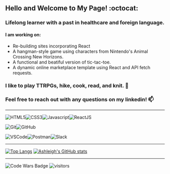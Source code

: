 

## Hello and Welcome to My Page! :octocat:

### Lifelong learner with a past in healthcare and foreign language. 

#### I am working on:
   - Re-building sites incorporating React
   - A hangman-style game using characters from Nintendo's Animal Crossing New Horizons.
   - A functional and beatiful version of tic-tac-toe.
   - A dynamic online marketplace template using React and API fetch requests.

### I like to play TTRPGs, hike, cook, read, and knit. :evergreen_tree:

### Feel free to reach out with any questions on my linkedin!  :mailbox:

________________________________________________________________________________________________



<img src="https://camo.githubusercontent.com/2fad14d202b24de54ef28fb28fc41b3fe661fc22ca72ab6045ed280d277bb536/68747470733a2f2f696d672e736869656c64732e696f2f62616467652f2d48544d4c352d4533344632363f7374796c653d666c6174266c6f676f3d68746d6c35266c6f676f436f6c6f723d7768697465" alt="HTML5" data-canonical-src="https://img.shields.io/badge/-HTML5-E34F26?style=flat&amp;logo=html5&amp;logoColor=white" style="max-width: 100%;"><img src="https://camo.githubusercontent.com/08e3417e303c538f8e6007ab74f879c47fcce09ab7d874cd6cc9c0fb88219021/68747470733a2f2f696d672e736869656c64732e696f2f62616467652f2d435353332d3135373242363f7374796c653d666c6174266c6f676f3d63737333" alt="CSS3" data-canonical-src="https://img.shields.io/badge/-CSS3-1572B6?style=flat&amp;logo=css3" style="max-width: 100%;"><img src="https://camo.githubusercontent.com/975e2e5658278e06b755ba493fd0586ed6539736abbec5daffac2442b2846aad/68747470733a2f2f696d672e736869656c64732e696f2f62616467652f2d4a6176615363726970742d4544443232323f7374796c653d666c6174266c6f676f3d6a617661736372697074266c6f676f436f6c6f723d7768697465" alt="Javascript" data-canonical-src="https://img.shields.io/badge/-JavaScript-EDD222?style=flat&amp;logo=javascript&amp;logoColor=white" style="max-width: 100%;"><img src="https://camo.githubusercontent.com/40ac0c3383947c54ebf31baf75de6f9570ee6a5932147671bff119aeee7e746a/68747470733a2f2f696d672e736869656c64732e696f2f62616467652f2d52656163744a532d3531434246323f7374796c653d666c6174266c6f676f3d7265616374266c6f676f436f6c6f723d7768697465" alt="ReactJS" data-canonical-src="https://img.shields.io/badge/-ReactJS-51CBF2?style=flat&amp;logo=react&amp;logoColor=white" style="max-width: 100%;">


<img src="https://camo.githubusercontent.com/f7c3ee03e8c0f6b42e081dbc1d4baf4d524919bc7272ad550020871b8cd5ee98/68747470733a2f2f696d672e736869656c64732e696f2f62616467652f2d4769742d4630353033323f7374796c653d666c6174266c6f676f3d676974266c6f676f436f6c6f723d7768697465" alt="Git" data-canonical-src="https://img.shields.io/badge/-Git-F05032?style=flat&amp;logo=git&amp;logoColor=white" style="max-width: 100%;"><img src="https://camo.githubusercontent.com/3c91871f985d8db2a347c06153c64b5ada57e695d12c41e8f7750e05f0f7bd4a/68747470733a2f2f696d672e736869656c64732e696f2f62616467652f2d4769746875622d3138313731373f7374796c653d666c6174266c6f676f3d676974687562266c6f676f436f6c6f723d7768697465" alt="GitHub" data-canonical-src="https://img.shields.io/badge/-Github-181717?style=flat&amp;logo=github&amp;logoColor=white" style="max-width: 100%;">


<img src="https://camo.githubusercontent.com/9da148b6bfbeebe48d20bed6b37e46d7c2af6d089f75a33df969870afed83693/68747470733a2f2f696d672e736869656c64732e696f2f62616467652f2d5653436f64652d3030374143433f7374796c653d666c6174266c6f676f3d76697375616c2d73747564696f2d636f6465266c6f676f436f6c6f723d7768697465" alt="VSCode" data-canonical-src="https://img.shields.io/badge/-VSCode-007ACC?style=flat&amp;logo=visual-studio-code&amp;logoColor=white" style="max-width: 100%;"><img src="https://camo.githubusercontent.com/a5067978ddd6241474f6bf2c39751e82e5d2a2532c2d7cb8f464679d83637263/68747470733a2f2f696d672e736869656c64732e696f2f62616467652f2d506f73746d616e2d4646364333373f7374796c653d666c6174266c6f676f3d706f73746d616e266c6f676f436f6c6f723d7768697465" alt="Postman" data-canonical-src="https://img.shields.io/badge/-Postman-FF6C37?style=flat&amp;logo=postman&amp;logoColor=white" style="max-width: 100%;"><img src="https://camo.githubusercontent.com/69329610165ec0d48ad5df4dee2316fa85ea44907a39ea390c1e30f2fe90dfaf/68747470733a2f2f696d672e736869656c64732e696f2f62616467652f2d536c61636b2d3441313534423f7374796c653d666c6174266c6f676f3d736c61636b266c6f676f436f6c6f723d7768697465" alt="Slack" data-canonical-src="https://img.shields.io/badge/-Slack-4A154B?style=flat&amp;logo=slack&amp;logoColor=white" style="max-width: 100%;">

_______________________________________________________________________________________________________

[![Top Langs](https://github-readme-stats.vercel.app/api/top-langs/?username=ashleighrene&layout=compact)](https://github.com/ashleighrene/github-readme-stats)
[![Ashleigh's GitHub stats](https://github-readme-stats.vercel.app/api?username=ashleighrene)](https://github.com/ashleighrene/github-readme-stats)
________________________________________________________________________________________________________

![Code Wars Badge](https://www.codewars.com/users/ashleighrene/badges/micro)
![visitors](https://visitor-badge.glitch.me/badge?page_id=page.id)
